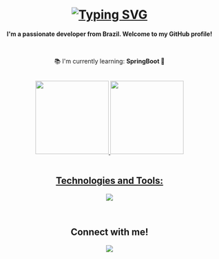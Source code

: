 <h1 align="center">
  <a href="https://git.io/typing-svg">
    <img src="https://readme-typing-svg.demolab.com?font=Fira+Code&weight=500&duration=2000&pause=1000&color=45B8F7&center=true&width=435&lines=Hello+World!+%F0%9F%91%8B+;My+name+is+Karlos+Eduardo+Kaminski" alt="Typing SVG" />
  </a>    
</h1>

<p align="center"><strong>I'm a passionate developer from Brazil. Welcome to my GitHub profile!</strong></p>
<br>
<p align="center">📚 I'm currently learning: <strong>SpringBoot 🍃</strong></p>
<br>

<div align="center">
  <a href="https://github.com/KarlosEKaminski">
  <img height="170em" src="https://github-readme-stats.vercel.app/api?username=karlosekaminski&show_icons=true&hide_border=true&theme=transparent"/>
  <img height="170em" src="https://github-readme-stats.vercel.app/api/top-langs/?username=karlosekaminski&layout=compact&hide_border=true&theme=transparent"/>  
</div>
<br>
  
<h2 align="center">Technologies and Tools:</h2>

<p align="center">
  <a href="https://skillicons.dev">
    <img src="https://skillicons.dev/icons?i=java,html,css,mysql,git&theme=light" />
  </a>
</p>
<br>
<h2 align="center">Connect with me!</h2>

<div align="center">
  <a href="https://www.linkedin.com/in/karlos-kaminski">
    <img src="https://img.shields.io/badge/LinkedIn-0077B5?style=for-the-badge&logo=linkedin&logoColor=white"
  </a>  
</div>
